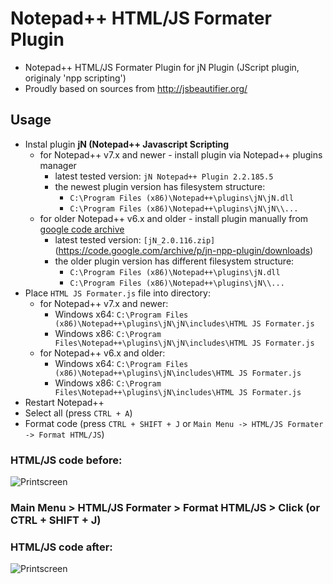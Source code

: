 # Notepad++ HTML/JS Formater Plugin
- Notepad++ HTML/JS Formater Plugin for jN Plugin (JScript plugin, originaly 'npp scripting')
- Proudly based on sources from http://jsbeautifier.org/

## Usage
- Instal plugin **jN (Notepad++ Javascript Scripting**
  - for Notepad++ v7.x and newer - install plugin via Notepad++ plugins manager
    - latest tested version: `jN Notepad++ Plugin 2.2.185.5`
    - the newest plugin version has filesystem structure: 
      - `C:\Program Files (x86)\Notepad++\plugins\jN\jN.dll`
      - `C:\Program Files (x86)\Notepad++\plugins\jN\jN\\...`
  - for older Notepad++ v6.x and older - install plugin manually from [google code archive](https://code.google.com/archive/p/jn-npp-plugin)
    - latest tested version: `[jN_2.0.116.zip]`(https://code.google.com/archive/p/jn-npp-plugin/downloads)
    - the older plugin version has different filesystem structure: 
      - `C:\Program Files (x86)\Notepad++\plugins\jN.dll`
      - `C:\Program Files (x86)\Notepad++\plugins\jN\\...`
- Place `HTML JS Formater.js` file into directory:
  - for Notepad++ v7.x and newer:
    - Windows x64: `C:\Program Files (x86)\Notepad++\plugins\jN\jN\includes\HTML JS Formater.js`
    - Windows x86:       `C:\Program Files\Notepad++\plugins\jN\jN\includes\HTML JS Formater.js`
  - for Notepad++ v6.x and older:
    - Windows x64: `C:\Program Files (x86)\Notepad++\plugins\jN\includes\HTML JS Formater.js`
    - Windows x86:       `C:\Program Files\Notepad++\plugins\jN\includes\HTML JS Formater.js`
- Restart Notepad++
- Select all (press `CTRL + A`)
- Format code (press `CTRL + SHIFT + J` or `Main Menu -> HTML/JS Formater -> Format HTML/JS`)

### HTML/JS code before:
![Printscreen](https://raw.githubusercontent.com/tomFlidr/Notepad-HTML-JS-Formater-Plugin/master/before.jpg)

### Main Menu > HTML/JS Formater > Format HTML/JS > Click (or CTRL + SHIFT + J)

### HTML/JS code after:
![Printscreen](https://raw.githubusercontent.com/tomFlidr/Notepad-HTML-JS-Formater-Plugin/master/after.jpg)
